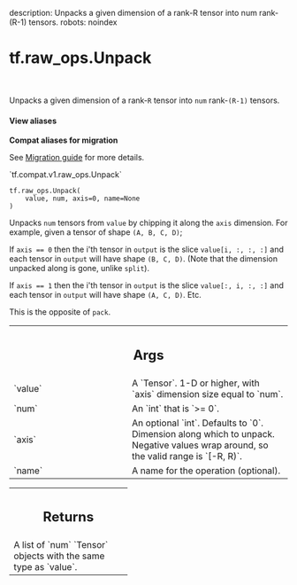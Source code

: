description: Unpacks a given dimension of a rank-R tensor into num rank-(R-1) tensors.
robots: noindex

# tf.raw_ops.Unpack

<!-- Insert buttons and diff -->

<table class="tfo-notebook-buttons tfo-api nocontent" align="left">

</table>



Unpacks a given dimension of a rank-`R` tensor into `num` rank-`(R-1)` tensors.


<section class="expandable">
  <h4 class="showalways">View aliases</h4>
  <p>
<b>Compat aliases for migration</b>
<p>See
<a href="https://www.tensorflow.org/guide/migrate">Migration guide</a> for
more details.</p>
<p>`tf.compat.v1.raw_ops.Unpack`</p>
</p>
</section>

<pre class="devsite-click-to-copy prettyprint lang-py tfo-signature-link">
<code>tf.raw_ops.Unpack(
    value, num, axis=0, name=None
)
</code></pre>



<!-- Placeholder for "Used in" -->

Unpacks `num` tensors from `value` by chipping it along the `axis` dimension.
For example, given a tensor of shape `(A, B, C, D)`;

If `axis == 0` then the i'th tensor in `output` is the slice `value[i, :, :, :]`
  and each tensor in `output` will have shape `(B, C, D)`. (Note that the
  dimension unpacked along is gone, unlike `split`).

If `axis == 1` then the i'th tensor in `output` is the slice `value[:, i, :, :]`
  and each tensor in `output` will have shape `(A, C, D)`.
Etc.

This is the opposite of `pack`.

<!-- Tabular view -->
 <table class="responsive fixed orange">
<colgroup><col width="214px"><col></colgroup>
<tr><th colspan="2"><h2 class="add-link">Args</h2></th></tr>

<tr>
<td>
`value`<a id="value"></a>
</td>
<td>
A `Tensor`.
1-D or higher, with `axis` dimension size equal to `num`.
</td>
</tr><tr>
<td>
`num`<a id="num"></a>
</td>
<td>
An `int` that is `>= 0`.
</td>
</tr><tr>
<td>
`axis`<a id="axis"></a>
</td>
<td>
An optional `int`. Defaults to `0`.
Dimension along which to unpack.  Negative values wrap around, so the
valid range is `[-R, R)`.
</td>
</tr><tr>
<td>
`name`<a id="name"></a>
</td>
<td>
A name for the operation (optional).
</td>
</tr>
</table>



<!-- Tabular view -->
 <table class="responsive fixed orange">
<colgroup><col width="214px"><col></colgroup>
<tr><th colspan="2"><h2 class="add-link">Returns</h2></th></tr>
<tr class="alt">
<td colspan="2">
A list of `num` `Tensor` objects with the same type as `value`.
</td>
</tr>

</table>

